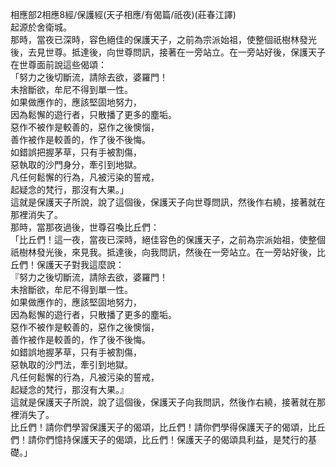 相應部2相應8經/保護經(天子相應/有偈篇/祇夜)(莊春江譯)  
起源於舍衛城。  
那時，當夜已深時，容色絕佳的保護天子，之前為宗派始祖，使整個祇樹林發光後，去見世尊。抵達後，向世尊問訊，接著在一旁站立。在一旁站好後，保護天子在世尊面前說這些偈頌：  
「努力之後切斷流，請除去欲，婆羅門！  
未捨斷欲，牟尼不得到單一性。  
如果做應作的，應該堅固地努力，  
因為鬆懈的遊行者，只散播了更多的塵垢。  
惡作不被作是較善的，惡作之後懊惱，  
善作被作是較善的，作了後不後悔。  
如錯誤把握茅草，只有手被割傷，  
惡執取的沙門身分，牽引到地獄。  
凡任何鬆懈的行為，凡被污染的誓戒，  
起疑念的梵行，那沒有大果。」  
這就是保護天子所說，說了這個後，保護天子向世尊問訊，然後作右繞，接著就在那裡消失了。  
那時，當那夜過後，世尊召喚比丘們：  
「比丘們！這一夜，當夜已深時，絕佳容色的保護天子，之前為宗派始祖，使整個祇樹林發光後，來見我。抵達後，向我問訊，然後在一旁站立。在一旁站好後，比丘們！保護天子對我這麼說：  
『努力之後切斷流，請除去欲，婆羅門！  
未捨斷欲，牟尼不得到單一性。  
如果做應作的，應該堅固地努力，  
因為鬆懈的遊行者，只散播了更多的塵垢。  
惡作不被作是較善的，惡作之後懊惱，  
善作被作是較善的，作了後不後悔。  
如錯誤地握茅草，只有手被割傷，  
惡執取的沙門法，牽引到地獄。  
凡任何鬆懈的行為，凡被污染的誓戒，  
起疑念的梵行，那沒有大果。』  
這就是保護天子所說，說了這個後，保護天子向我問訊，然後作右繞，接著就在那裡消失了。  
比丘們！請你們學習保護天子的偈頌，比丘們！請你們學得保護天子的偈頌，比丘們！請你們憶持保護天子的偈頌，比丘們！保護天子的偈頌具利益，是梵行的基礎。」  
  
  
